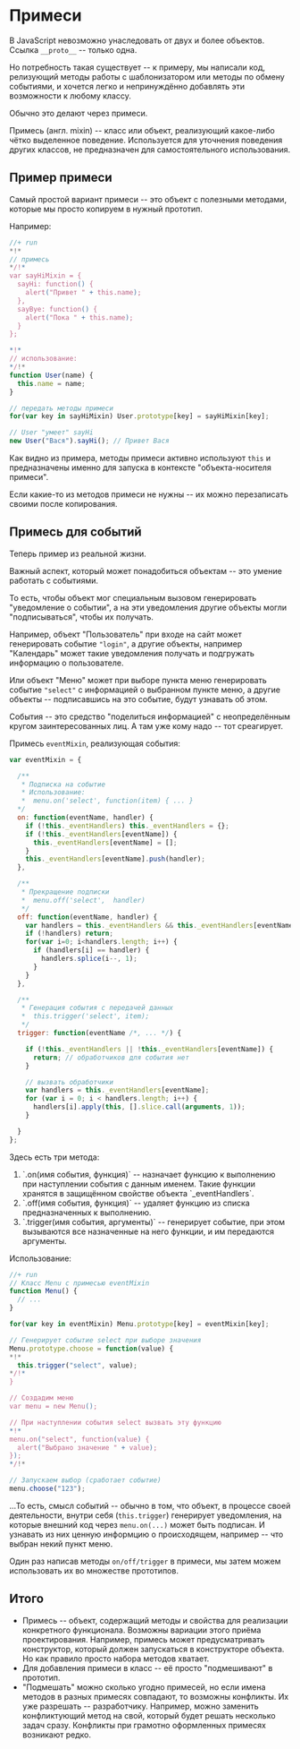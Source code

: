 # Примеси

В JavaScript невозможно унаследовать от двух и более объектов. Ссылка `__proto__` -- только одна.

Но потребность такая существует -- к примеру, мы написали код, релизующий методы работы с шаблонизатором или методы по обмену событиями, и хочется легко и непринуждённо добавлять эти возможности к любому классу.

Обычно это делают через примеси.

Примесь (англ. mixin) -- класс или объект, реализующий какое-либо чётко выделенное поведение. Используется для уточнения поведения других классов, не предназначен для самостоятельного использования.

<!--break-->

## Пример примеси

Самый простой вариант примеси -- это объект с полезными методами, которые мы просто копируем в нужный прототип.

Например:

```js
//+ run
*!*
// примесь
*/!*
var sayHiMixin = {
  sayHi: function() {
    alert("Привет " + this.name);
  },
  sayBye: function() {
    alert("Пока " + this.name);
  }
};

*!*
// использование:
*/!*
function User(name) {
  this.name = name;
}

// передать методы примеси
for(var key in sayHiMixin) User.prototype[key] = sayHiMixin[key];

// User "умеет" sayHi
new User("Вася").sayHi(); // Привет Вася
```

Как видно из примера, методы примеси активно используют `this` и предназначены именно для запуска в контексте "объекта-носителя примеси".

Если какие-то из методов примеси не нужны -- их можно перезаписать своими после копирования.


## Примесь для событий

Теперь пример из реальной жизни.

Важный аспект, который может понадобиться объектам -- это умение работать с событиями.

То есть, чтобы объект мог специальным вызовом генерировать "уведомление о событии", а на эти уведомления другие объекты могли "подписываться", чтобы их получать.

Например, объект "Пользователь" при входе на сайт может генерировать событие `"login"`, а другие объекты, например "Календарь" может такие уведомления получать и подгружать информацию о пользователе.

Или объект "Меню" может при выборе пункта меню генерировать событие `"select"` с информацией о выбранном пункте меню, а другие объекты -- подписавшись на это событие, будут узнавать об этом.

События -- это средство "поделиться информацией" с неопределённым кругом заинтересованных лиц. А там уже кому надо -- тот среагирует.

Примесь `eventMixin`, реализующая события:

```js
var eventMixin = {

  /**
   * Подписка на событие
   * Использование:
   *  menu.on('select', function(item) { ... }
  */
  on: function(eventName, handler) {
    if (!this._eventHandlers) this._eventHandlers = {};
    if (!this._eventHandlers[eventName]) {
      this._eventHandlers[eventName] = [];
    }
    this._eventHandlers[eventName].push(handler);
  },

  /**
   * Прекращение подписки
   *  menu.off('select',  handler)
   */
  off: function(eventName, handler) {
    var handlers = this._eventHandlers && this._eventHandlers[eventName];
    if (!handlers) return;
    for(var i=0; i<handlers.length; i++) {
      if (handlers[i] == handler) {
        handlers.splice(i--, 1);
      }
    }
  },

  /**
   * Генерация события с передачей данных
   *  this.trigger('select', item);
   */
  trigger: function(eventName /*, ... */) {

    if (!this._eventHandlers || !this._eventHandlers[eventName]) {
      return; // обработчиков для события нет
    }

    // вызвать обработчики
    var handlers = this._eventHandlers[eventName];
    for (var i = 0; i < handlers.length; i++) {
      handlers[i].apply(this, [].slice.call(arguments, 1));
    }

  }
};
```

Здесь есть три метода:
<ol>
<li>`.on(имя события, функция)` -- назначает функцию к выполнению при наступлении события с данным именем. Такие функции хранятся в защищённом свойстве объекта `_eventHandlers`.</li>
<li>`.off(имя события, функция)` -- удаляет функцию из списка предназначенных к выполнению.</li>
<li>`.trigger(имя события, аргументы)` -- генерирует событие, при этом вызываются все назначенные на него функции, и им передаются аргументы.</li>
</ol>

Использование:

```js
//+ run
// Класс Menu с примесью eventMixin
function Menu() {
  // ...
}

for(var key in eventMixin) Menu.prototype[key] = eventMixin[key];

// Генерирует событие select при выборе значения
Menu.prototype.choose = function(value) {
*!*
  this.trigger("select", value);
*/!*
}

// Создадим меню
var menu = new Menu();

// При наступлении события select вызвать эту функцию
*!*
menu.on("select", function(value) {
  alert("Выбрано значение " + value);
});
*/!*

// Запускаем выбор (сработает событие)
menu.choose("123");
```

...То есть, смысл событий -- обычно в том, что объект, в процессе своей деятельности, внутри себя (`this.trigger`) генерирует уведомления, на которые внешний код через `menu.on(...)` может быть подписан. И узнавать из них ценную информцию о происходящем, например -- что выбран некий пункт меню.

Один раз написав методы `on/off/trigger` в примеси, мы затем можем использовать их во множестве прототипов. 

## Итого

<ul>
<li>Примесь -- объект, содержащий методы и свойства для реализации конкретного функционала. 
Возможны вариации этого приёма проектирования. Например, примесь может предусматривать конструктор, который должен запускаться в конструкторе объекта. Но как правило просто набора методов хватает.</li>
<li>Для добавления примеси в класс -- её просто "подмешивают" в прототип.</li>
<li>"Подмешать" можно сколько угодно примесей, но если имена методов в разных примесях совпадают, то возможны конфликты. Их уже разрешать -- разработчику. Например, можно заменить конфликтующий метод на свой, который будет решать несколько задач сразу. Конфликты при грамотно оформленных примесях возникают редко.</li></ul>







